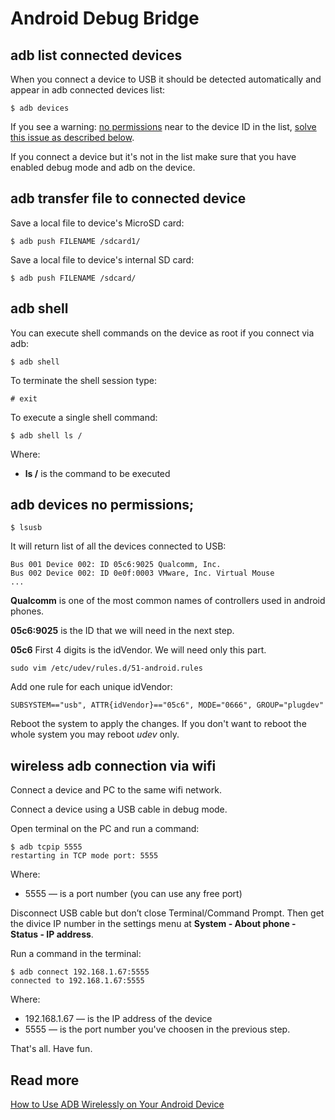 
# Android Debug Bridge

## adb list connected devices

When you connect a device to USB it should be detected automatically and appear in adb connected devices list:

    $ adb devices

If you see a warning: [no permissions](#permissions) near to the device ID in the list, [solve this issue as described below](#permissions).

If you connect a device but it's not in the list make sure that you have enabled debug mode and adb on the device.


## adb transfer file to connected device

Save a local file to device's MicroSD card:

    $ adb push FILENAME /sdcard1/

Save a local file to device's internal SD card:

    $ adb push FILENAME /sdcard/

## adb shell

You can execute shell commands on the device as root if you connect via adb:

    $ adb shell

To terminate the shell session type:

    # exit

To execute a single shell command:

    $ adb shell ls /

Where: 
  
- **ls /** is the command to be executed

<a name="permissions"></a>

## adb devices no permissions;

    $ lsusb

It will return list of all the devices connected to USB:

    Bus 001 Device 002: ID 05c6:9025 Qualcomm, Inc.
    Bus 002 Device 002: ID 0e0f:0003 VMware, Inc. Virtual Mouse
    ...

**Qualcomm** is one of the most common names of controllers used in android phones. 

**05c6:9025** is the ID that we will need in the next step.

**05c6** First 4 digits is the idVendor. We will need only this part.

    sudo vim /etc/udev/rules.d/51-android.rules 

Add one rule for each unique idVendor:

    SUBSYSTEM=="usb", ATTR{idVendor}=="05c6", MODE="0666", GROUP="plugdev"

Reboot the system to apply the changes. If you don't want to reboot the whole system you may reboot *udev* only.


## wireless adb connection via wifi

Connect a device and PC to the same wifi network.

Connect a device using a USB cable in debug mode. 

Open terminal on the PC and run a command:

    $ adb tcpip 5555
    restarting in TCP mode port: 5555

Where:

- 5555 — is a port number (you can use any free port)

Disconnect USB cable but don’t close Terminal/Command Prompt. Then get the divice IP number in the settings menu at **System - About phone - Status - IP address**.

Run a command in the terminal:

    $ adb connect 192.168.1.67:5555  
    connected to 192.168.1.67:5555

Where:

- 192.168.1.67 — is the IP address of the device
- 5555 — is the port number you've choosen in the previous step.

That's all. Have fun.

## Read more

[How to Use ADB Wirelessly on Your Android Device](https://beebom.com/how-use-adb-wirelessly-android-device/)



